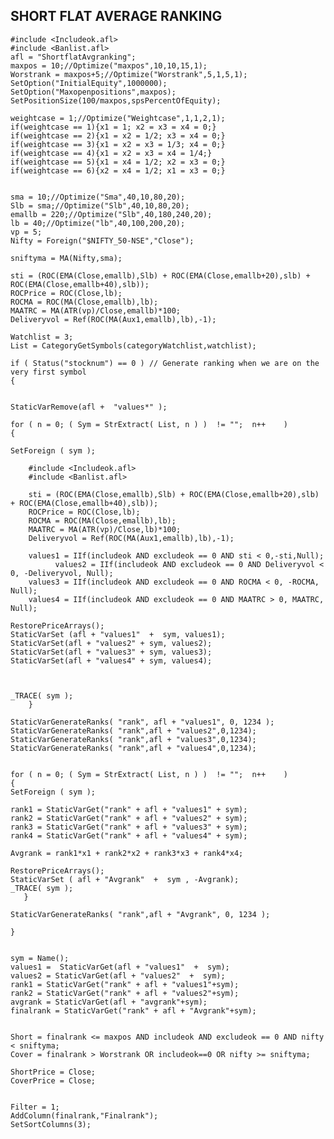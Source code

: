 ## SHORT FLAT AVERAGE RANKING
    #include <Includeok.afl>
    #include <Banlist.afl>
    afl = "ShortflatAvgranking";
    maxpos = 10;//Optimize("maxpos",10,10,15,1);
    Worstrank = maxpos+5;//Optimize("Worstrank",5,1,5,1);
    SetOption("InitialEquity",1000000);
    SetOption("Maxopenpositions",maxpos);
    SetPositionSize(100/maxpos,spsPercentOfEquity);

    weightcase = 1;//Optimize("Weightcase",1,1,2,1);
    if(weightcase == 1){x1 = 1; x2 = x3 = x4 = 0;}
    if(weightcase == 2){x1 = x2 = 1/2; x3 = x4 = 0;}
    if(weightcase == 3){x1 = x2 = x3 = 1/3; x4 = 0;}
    if(weightcase == 4){x1 = x2 = x3 = x4 = 1/4;}
    if(weightcase == 5){x1 = x4 = 1/2; x2 = x3 = 0;}
    if(weightcase == 6){x2 = x4 = 1/2; x1 = x3 = 0;}


    sma = 10;//Optimize("Sma",40,10,80,20);
    Slb = sma;//Optimize("Slb",40,10,80,20);
    emallb = 220;//Optimize("Slb",40,180,240,20);
    lb = 40;//Optimize("lb",40,100,200,20);
    vp = 5;
    Nifty = Foreign("$NIFTY_50-NSE","Close");

    sniftyma = MA(Nifty,sma);

    sti = (ROC(EMA(Close,emallb),Slb) + ROC(EMA(Close,emallb+20),slb) + ROC(EMA(Close,emallb+40),slb));
    ROCPrice = ROC(Close,lb);
    ROCMA = ROC(MA(Close,emallb),lb);
    MAATRC = MA(ATR(vp)/Close,emallb)*100; 
    Deliveryvol = Ref(ROC(MA(Aux1,emallb),lb),-1);

    Watchlist = 3;
    List = CategoryGetSymbols(categoryWatchlist,watchlist);

    if ( Status("stocknum") == 0 ) // Generate ranking when we are on the very first symbol
    {


    StaticVarRemove(afl +  "values*" );

    for ( n = 0; ( Sym = StrExtract( List, n ) )  != "";  n++    )
    {

    SetForeign ( sym );

        #include <Includeok.afl>
        #include <Banlist.afl>

        sti = (ROC(EMA(Close,emallb),Slb) + ROC(EMA(Close,emallb+20),slb) + ROC(EMA(Close,emallb+40),slb));
        ROCPrice = ROC(Close,lb);
        ROCMA = ROC(MA(Close,emallb),lb);
        MAATRC = MA(ATR(vp)/Close,lb)*100; 
        Deliveryvol = Ref(ROC(MA(Aux1,emallb),lb),-1);

        values1 = IIf(includeok AND excludeok == 0 AND sti < 0,-sti,Null);	
              values2 = IIf(includeok AND excludeok == 0 AND Deliveryvol < 0, -Deliveryvol, Null);
        values3 = IIf(includeok AND excludeok == 0 AND ROCMA < 0, -ROCMA, Null);
        values4 = IIf(includeok AND excludeok == 0 AND MAATRC > 0, MAATRC, Null);

    RestorePriceArrays();
    StaticVarSet (afl + "values1"  +  sym, values1);
    StaticVarSet(afl + "values2" + sym, values2);
    StaticVarSet(afl + "values3" + sym, values3);
    StaticVarSet(afl + "values4" + sym, values4);



    _TRACE( sym );
        }

    StaticVarGenerateRanks( "rank", afl + "values1", 0, 1234 );
    StaticVarGenerateRanks( "rank",afl + "values2",0,1234);
    StaticVarGenerateRanks( "rank",afl + "values3",0,1234);
    StaticVarGenerateRanks( "rank",afl + "values4",0,1234);


    for ( n = 0; ( Sym = StrExtract( List, n ) )  != "";  n++    )
    {
    SetForeign ( sym );

    rank1 = StaticVarGet("rank" + afl + "values1" + sym);
    rank2 = StaticVarGet("rank" + afl + "values2" + sym);
    rank3 = StaticVarGet("rank" + afl + "values3" + sym);
    rank4 = StaticVarGet("rank" + afl + "values4" + sym);

    Avgrank = rank1*x1 + rank2*x2 + rank3*x3 + rank4*x4;

    RestorePriceArrays();
    StaticVarSet ( afl + "Avgrank"  +  sym , -Avgrank);
    _TRACE( sym );
       }

    StaticVarGenerateRanks( "rank",afl + "Avgrank", 0, 1234 );

    }


    sym = Name();
    values1 =  StaticVarGet(afl + "values1"  +  sym);
    values2 = StaticVarGet(afl + "values2"  +  sym);
    rank1 = StaticVarGet("rank" + afl + "values1"+sym);
    rank2 = StaticVarGet("rank" + afl + "values2"+sym);
    avgrank = StaticVarGet(afl + "avgrank"+sym);
    finalrank = StaticVarGet("rank" + afl + "Avgrank"+sym);


    Short = finalrank <= maxpos AND includeok AND excludeok == 0 AND nifty < sniftyma;
    Cover = finalrank > Worstrank OR includeok==0 OR nifty >= sniftyma;

    ShortPrice = Close;
    CoverPrice = Close;


    Filter = 1;
    AddColumn(finalrank,"Finalrank");
    SetSortColumns(3);
